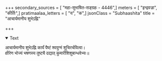 +++
secondary_sources = [ "महा-सुभाषित-सङ्ग्रहः - 4446",]
meters = [ "इन्द्रवज्रा", "कीर्तिः",]
pratimaalaa_letters = [ "य", "क",]
jsonClass = "Subhaashita"
title = "आचार्यमानीय शुभेऽह्नि"

+++

<details open><summary>Text</summary>

आचार्यमानीय शुभेऽह्नि कार्यं पैष्टं श्वयुग्मं शुचिरर्चयित्वा।  
क्षीरेण भोज्यं भषणस्य तुष्ट्यै दद्यात् कुमारीशिशुबान्धवेभ्यः॥
</details>
